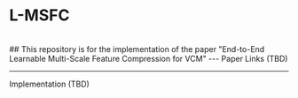 # L-MSFC
<br>
## This repository is for the implementation of the paper "End-to-End Learnable Multi-Scale Feature Compression for VCM"
---
Paper Links (TBD)
<br>

---
Implementation (TBD)

